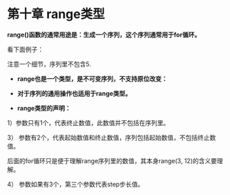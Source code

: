 # 第十章 range类型

**range\(\)函数的通常用途是：生成一个序列，这个序列通常用于for循环。**

看下面例子：



注意一个细节，序列里不包含5.

* **range也是一个类型，是不可变序列，不支持原位改变：**



* **对于序列的通用操作也适用于range类型。**



* **range类型的声明：**

1）参数只有1个，代表终止数值，此数值并不包括在序列里。



3） 参数有2个，代表起始数值和终止数值，序列包括起始数值，不包括终止数值。

后面的for循环只是便于理解range序列里的数值，其本身range\(3, 12\)的含义要理解。

4） 参数如果有3个，第三个参数代表step步长值。



